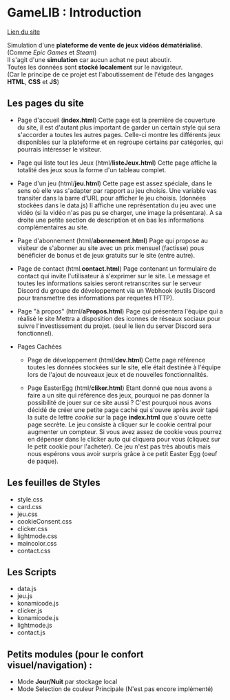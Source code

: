# GameLIB : Introduction

[Lien du site](https://lucasvbr.github.io/GameLIB/)

Simulation d'une __plateforme de vente de jeux vidéos dématérialisé__.  
(Comme *Epic Games* et *Steam*)  
Il s'agit d'une **simulation** car aucun achat ne peut aboutir.  
Toutes les données sont **stocké localement** sur le navigateur.  
(Car le principe de ce projet est l'aboutissement de l'étude des langages **HTML**, **CSS** et **JS**)  

## Les pages du site
+ Page d'accueil (**index.html**)
Cette page est la première de couverture du site,
il est d'autant plus important de garder un certain
style qui sera s'accorder a toutes les autres pages.
Celle-ci montre les différents jeux disponibles sur la plateforme
et en regroupe certains par catégories, qui pourrais intéresser le
visiteur.

+ Page qui liste tout les Jeux (html/**listeJeux.html**)
Cette page affiche la totalité des jeux sous la forme d'un tableau complet.

+ Page d'un jeu (html/**jeu.html**)
Cette page est assez spéciale, dans le sens où elle vas s'adapter
par rapport au jeu choisis. Une variable vas transiter dans la barre d'URL pour afficher
le jeu choisis. (données stockées dans le data.js)
Il affiche une représentation du jeu avec une vidéo (si la vidéo n'as pas pu se charger,
une image la présentara). A sa droite une petite section de description et en bas les informations
complémentaires au site.

+ Page d'abonnement (html/**abonnement.html**)
Page qui propose au visiteur de s'abonner au site
avec un prix mensuel (factisse) pous bénéficier de
bonus et de jeux gratuits sur le site (entre autre).

+ Page de contact (html.**contact.html**)
Page contenant un formulaire de contact qui invite l'utilisateur
à s'exprimer sur le site. Le message et toutes les informations
saisies seront retranscrites sur le serveur Discord du groupe
de développement via un Webhook (outils Discord pour transmettre des
informations par requetes HTTP).

+ Page "à propos" (html/**aPropos.html**)
Page qui présentera l'équipe qui a réalisé le site
Mettra a disposition des iconnes de réseaux sociaux pour
suivre l'investissement du projet. (seul le lien du server Discord sera fonctionnel).

+ Pages Cachées
	+ Page de développement (html/**dev.html**)
	Cette page référence toutes les données stockées sur le site,
	elle était destinée à l'équipe lors de l'ajout de nouveaux jeux et
	de nouvelles fonctionnalités.

	+ Page EasterEgg (html/**cliker.html**)
	Etant donné que nous avons a faire a un site qui référence des jeux,
	pourquoi ne pas donner la possibilité de jouer sur ce site aussi ?
	C'est pourquoi nous avons décidé de créer une petite page caché qui
	s'ouvre après avoir tapé la suite de lettre *cookie*
	sur la page **index.html** que s'ouvre cette page secrète.
	Le jeu consiste à cliquer sur le cookie central pour augmenter un
	compteur. Si vous avez assez de cookie vous pourrez en dépenser dans
	le clicker auto qui cliquera pour vous (cliquez sur le petit cookie pour l'acheter).
	Ce jeu n'est pas très aboutis mais nous espérons vous avoir surpris grâce à ce petit
	Easter Egg (oeuf de paque).

## Les feuilles de Styles
+ style.css
+ card.css
+ jeu.css
+ cookieConsent.css
+ clicker.css
+ lightmode.css
+ maincolor.css
+ contact.css

## Les Scripts
+ data.js
+ jeu.js
+ konamicode.js
+ clicker.js
+ konamicode.js
+ lightmode.js
+ contact.js

## Petits modules (pour le confort visuel/navigation) :
+ Mode **Jour/Nuit** par stockage local
+ Mode Selection de couleur Principale (N'est pas encore implémenté)
